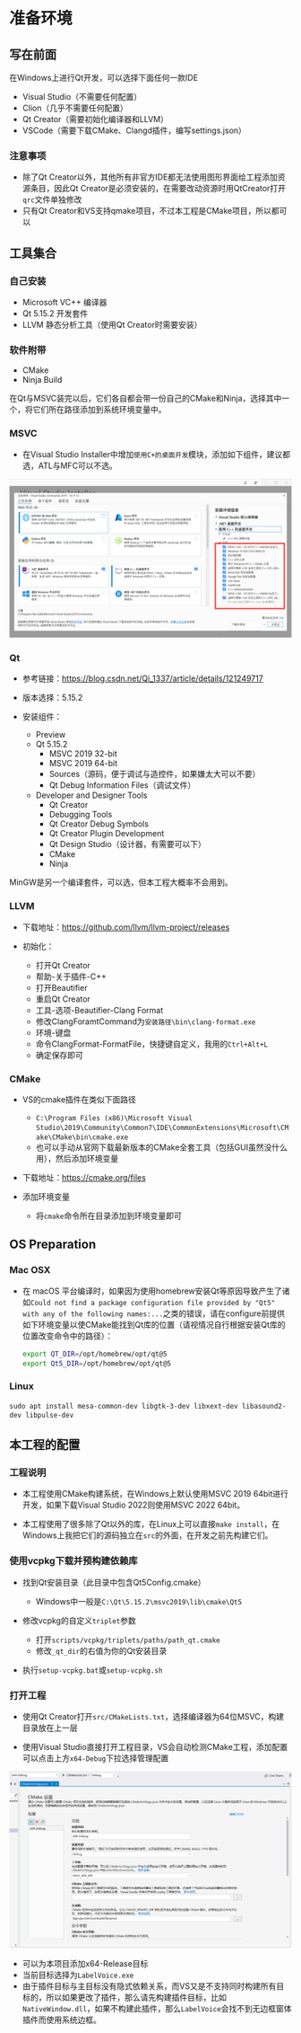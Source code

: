 # 准备环境

## 写在前面

在Windows上进行Qt开发，可以选择下面任何一款IDE
+ Visual Studio（不需要任何配置）
+ Clion（几乎不需要任何配置）
+ Qt Creator（需要初始化编译器和LLVM）
+ VSCode（需要下载CMake、Clangd插件，编写settings.json）

### 注意事项
+ 除了Qt Creator以外，其他所有非官方IDE都无法使用图形界面给工程添加资源条目，因此Qt Creator是必须安装的，在需要改动资源时用QtCreator打开`qrc`文件单独修改
+ 只有Qt Creator和VS支持qmake项目，不过本工程是CMake项目，所以都可以

## 工具集合

### 自己安装

+ Microsoft VC++ 编译器
+ Qt 5.15.2 开发套件
+ LLVM 静态分析工具（使用Qt Creator时需要安装）

### 软件附带

+ CMake
+ Ninja Build

在Qt与MSVC装完以后，它们各自都会带一份自己的CMake和Ninja，选择其中一个，将它们所在路径添加到系统环境变量中。

### MSVC

+ 在Visual Studio Installer中增加`使用C+的桌面开发`模块，添加如下组件，建议都选，ATL与MFC可以不选。

![](./images/image1.png)

### Qt

+ 参考链接：https://blog.csdn.net/Qi_1337/article/details/121249717

+ 版本选择：5.15.2

+ 安装组件：
    + Preview
    + Qt 5.15.2
        + MSVC 2019 32-bit
        + MSVC 2019 64-bit
        + Sources（源码，便于调试与造控件，如果嫌太大可以不要）
        + Qt Debug Information Files（调试文件）
    + Developer and Designer Tools
        + Qt Creator
        + Debugging Tools
        + Qt Creator Debug Symbols
        + Qt Creator Plugin Development
        + Qt Design Studio（设计器，有需要可以下）
        + CMake
        + Ninja

MinGW是另一个编译套件，可以选，但本工程大概率不会用到。

### LLVM

+ 下载地址：https://github.com/llvm/llvm-project/releases

+ 初始化：
    + 打开Qt Creator
    + 帮助-关于插件-C++
    + 打开Beautifier
    + 重启Qt Creator
    + 工具-选项-Beautifier-Clang Format
    + 修改ClangForamtCommand为`安装路径\bin\clang-format.exe`
    + 环境-键盘
    + 命令ClangFormat-FormatFile，快捷键自定义，我用的`Ctrl+Alt+L`
    + 确定保存即可

### CMake

+ VS的cmake插件在类似下面路径
    + `C:\Program Files (x86)\Microsoft Visual Studio\2019\Community\Common7\IDE\CommonExtensions\Microsoft\CMake\CMake\bin\cmake.exe`
    + 也可以手动从官网下载最新版本的CMake全套工具（包括GUI虽然没什么用），然后添加环境变量
+ 下载地址：https://cmake.org/files

+ 添加环境变量
    + 将`cmake`命令所在目录添加到环境变量即可


## OS Preparation

### Mac OSX

+ 在 macOS 平台编译时，如果因为使用homebrew安装Qt等原因导致产生了诸如`Could not find a package configuration file provided by "Qt5" with any of the following names:...`之类的错误，请在configure前提供如下环境变量以使CMake能找到Qt库的位置（请视情况自行根据安装Qt库的位置改变命令中的路径）：
   ```sh
   export QT_DIR=/opt/homebrew/opt/qt@5
   export Qt5_DIR=/opt/homebrew/opt/qt@5
   ```

### Linux

````
sudo apt install mesa-common-dev libgtk-3-dev libxext-dev libasound2-dev libpulse-dev
````

## 本工程的配置

### 工程说明

+ 本工程使用CMake构建系统，在Windows上默认使用MSVC 2019 64bit进行开发，如果下载Visual Studio 2022则使用MSVC 2022 64bit。

+ 本工程使用了很多除了Qt以外的库，在Linux上可以直接`make install`，在Windows上我把它们的源码独立在`src`的外面，在开发之前先构建它们。


### 使用vcpkg下载并预构建依赖库

+ 找到Qt安装目录（此目录中包含Qt5Config.cmake）
    + Windows中一般是`C:\Qt\5.15.2\msvc2019\lib\cmake\Qt5`

+ 修改vcpkg的自定义`triplet`参数
    + 打开`scripts/vcpkg/triplets/paths/path_qt.cmake`
    + 修改`_qt_dir`的右值为你的Qt安装目录

+ 执行`setup-vcpkg.bat`或`setup-vcpkg.sh`

<!-- ### 准备FFmpeg库

+ 下载地址：https://github.com/SineStriker/binary-res
    + 将`bin`、`include`、`lib`、`share`目录直接复制到`pkg/src/FFmpeg/usr`中。
+ 由于需要自己编译FFmpeg，过于复杂建议直接复制粘贴。

### 构建Pre-Built库

+ 在开始菜单搜索`x64 Native Tools Command Prompt for VS 2019`（也可能是2022），它会配置好MSVC编译器的一系列环境变量给此终端上下文。

+ 切换到`pkg`目录
````
cd pkg
````

+ 执行CMake Configure
````
cmake --no-warn-unused-cli -DCMAKE_EXPORT_COMPILE_COMMANDS:BOOL=TRUE -DCMAKE_BUILD_TYPE:STRING=Release -S. -Bbuild -G Ninja
````

+ 执行CMake Build
````
cmake --build build --target all
````

+ 执行CMake Install
````
cmake --build build --target install
````

+ 这些库也可以放在工程里一起参与构建，但是可能会带来不必要的编译任务，所以提前全部编译好。Ninja是用来引入并行化加速构建过程的，因此Build过程可能出错，重新执行Build命令即可。

+ 此外，由于一些库Debug版本与Release版本是不兼容的，还需要构建一份Debug版本的，在CMake Configure中把参数`-DCMAKE_BUILD_TYPE:STRING=Release`改为`-DCMAKE_BUILD_TYPE:STRING=Debug`，然后再次执行三次命令，CMake有热更新机制不用执行Clean。 -->

### 打开工程

+ 使用Qt Creator打开`src/CMakeLists.txt`，选择编译器为64位MSVC，构建目录放在上一层

+ 使用Visual Studio直接打开工程目录，VS会自动检测CMake工程，添加配置可以点击上方`x64-Debug`下拉选择管理配置

![](./images/image2.png)

+ 可以为本项目添加x64-Release目标
+ 当前目标选择为`LabelVoice.exe`
+ 由于插件目标与主目标没有隐式依赖关系，而VS又是不支持同时构建所有目标的，所以如果更改了插件，那么请先构建插件目标，比如`NativeWindow.dll`，如果不构建此插件，那么`LabelVoice`会找不到无边框窗体插件而使用系统边框。